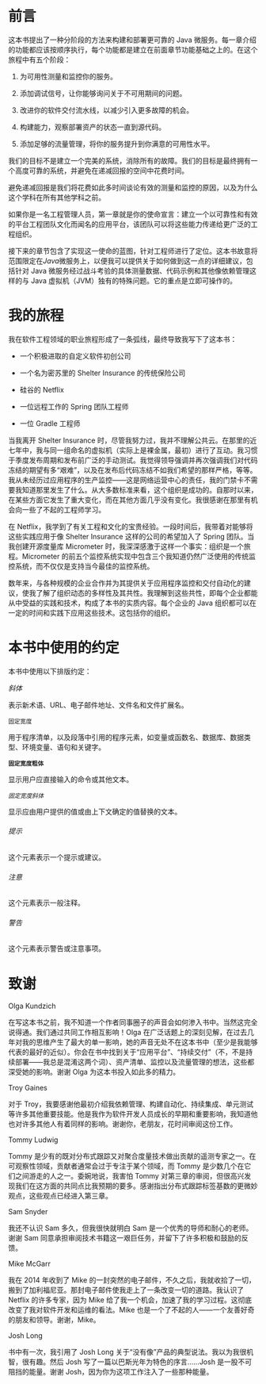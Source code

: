 # 前言

这本书提出了一种分阶段的方法来构建和部署更可靠的 Java 微服务。每一章介绍的功能都应该按顺序执行，每个功能都是建立在前面章节功能基础之上的。在这个旅程中有五个阶段：

1.  为可用性测量和监控你的服务。

1.  添加调试信号，让你能够询问关于不可用期间的问题。

1.  改进你的软件交付流水线，以减少引入更多故障的机会。

1.  构建能力，观察部署资产的状态一直到源代码。

1.  添加足够的流量管理，将你的服务提升到你满意的可用性水平。

我们的目标不是建立一个完美的系统，消除所有的故障。我们的目标是最终拥有一个高度可靠的系统，并避免在递减回报的空间中花费时间。

避免递减回报是我们将花费如此多时间谈论有效的测量和监控的原因，以及为什么这个学科在所有其他学科之前。

如果你是一名工程管理人员，第一章就是你的使命宣言：建立一个以可靠性和有效的平台工程团队文化而闻名的应用平台，该团队可以将这些能力传递给更广泛的工程组织。

接下来的章节包含了实现这一使命的蓝图，针对工程师进行了定位。这本书故意将范围限定在*Java*微服务上，以便我可以提供关于如何做到这一点的详细建议，包括针对 Java 微服务经过战斗考验的具体测量数据、代码示例和其他像依赖管理这样的与 Java 虚拟机（JVM）独有的特殊问题。它的重点是立即可操作的。

# 我的旅程

我在软件工程领域的职业旅程形成了一条弧线，最终导致我写下了这本书：

+   一个积极进取的自定义软件初创公司

+   一个名为密苏里的 Shelter Insurance 的传统保险公司

+   硅谷的 Netflix

+   一位远程工作的 Spring 团队工程师

+   一位 Gradle 工程师

当我离开 Shelter Insurance 时，尽管我努力过，我并不理解公共云。在那里的近七年中，我与同一组命名的虚拟机（实际上是裸金属，最初）进行了互动。我习惯于季度发布周期和发布前广泛的手动测试。我觉得领导强调并再次强调我们对代码冻结的期望有多“艰难”，以及在发布后代码冻结不如我们希望的那样严格，等等。我从未经历过应用程序的生产监控——这是网络运营中心的责任，我的门禁卡不需要我知道那里发生了什么。从大多数标准来看，这个组织是成功的。自那时以来，在某些方面它发生了重大变化，而在其他方面几乎没有变化。我很感谢在那里有机会向一些了不起的工程师学习。

在 Netflix，我学到了有关工程和文化的宝贵经验。一段时间后，我带着对能够将这些实践应用于像 Shelter Insurance 这样的公司的希望加入了 Spring 团队。当我创建开源度量库 Micrometer 时，我深深感激于这样一个事实：组织是一个旅程。Micrometer 的前五个监控系统实现中包含三个我知道仍然广泛使用的传统监控系统，而不仅仅是支持当今最佳的监控系统。

数年来，与各种规模的企业合作并为其提供关于应用程序监控和交付自动化的建议，使我了解了组织动态的多样性及其共性。我理解到这些共性，即每个企业都能从中受益的实践和技术，构成了本书的实质内容。每个企业的 Java 组织都可以在一定的时间和实践下应用这些技术。这包括你的组织。

# 本书中使用的约定

本书中使用以下排版约定：

*斜体*

表示新术语、URL、电子邮件地址、文件名和文件扩展名。

`固定宽度`

用于程序清单，以及段落中引用的程序元素，如变量或函数名、数据库、数据类型、环境变量、语句和关键字。

**`固定宽度粗体`**

显示用户应直接输入的命令或其他文本。

*`固定宽度斜体`*

显示应由用户提供的值或由上下文确定的值替换的文本。

###### 提示

这个元素表示一个提示或建议。

###### 注意

这个元素表示一般注释。

###### 警告

这个元素表示警告或注意事项。


# 致谢

Olga Kundzich

在写这本书之前，我不知道一个作者同事圈子的声音会如何渗入书中。当然这完全说得通。我们通过共同工作相互影响！Olga 在广泛话题上的深刻见解，在过去几年对我的思维产生了最大的单一影响，她的声音无处不在这本书中（至少是我能够代表的最好的近似）。你会在书中找到关于“应用平台”、“持续交付”（不，不是持续部署——我总是混淆这两个词）、资产清单、监控以及流量管理的想法，这些都深受她的影响。谢谢 Olga 为这本书投入如此多的精力。

Troy Gaines

对于 Troy，我要感谢他最初介绍我依赖管理、构建自动化、持续集成、单元测试等许多其他重要技能。他是我作为软件开发人员成长的早期和重要影响，我知道他也对许多其他人有着同样的影响。谢谢你，老朋友，花时间审阅这份工作。

Tommy Ludwig

Tommy 是少有的既对分布式跟踪又对聚合度量技术做出贡献的遥测专家之一。在可观察性领域，贡献者通常会过于专注于某个领域，而 Tommy 是少数几个在它们之间游走的人之一。委婉地说，我害怕 Tommy 对第三章的审阅，但很高兴发现我们在这方面的共同点比我预期的要多。感谢指出分布式跟踪标签基数的更微妙观点，这些观点已经进入第三章。

Sam Snyder

我还不认识 Sam 多久，但我很快就明白 Sam 是一个优秀的导师和耐心的老师。谢谢 Sam 同意承担审阅技术书籍这一艰巨任务，并留下了许多积极和鼓励的反馈。

Mike McGarr

我在 2014 年收到了 Mike 的一封突然的电子邮件，不久之后，我就收拾了一切，搬到了加利福尼亚。那封电子邮件使我走上了一条改变一切的道路。我认识了 Netflix 的许多专家，因为 Mike 给了我一个机会，加速了我的学习过程。这彻底改变了我对软件开发和运维的看法。Mike 也是一个了不起的人——一个友善好奇的朋友和领导。谢谢，Mike。

Josh Long

书中有一次，我引用了 Josh Long 关于“没有像”产品的典型说法。我以为我很机智，很有趣。然后 Josh 写了一篇以巴斯光年为特色的序言……Josh 是一股不可阻挡的能量。谢谢 Josh，因为你为这项工作注入了一些那种能量。
